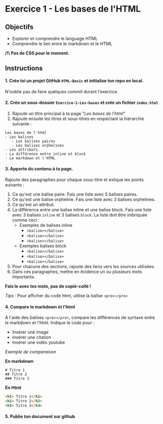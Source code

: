 # Exercice 1 - Les bases de l'HTML

## Objectifs

- Explorer et comprendre le language HTML
- Comprendre le lien entre le markdown et le HTML

**/!\ Pas de CSS pour le moment.**



## Instructions

#### 1. Crée toi un projet GitHub `HTML-Basic` et initialise ton repo en local.
N'oublie pas de faire quelques commit durant l'exercice.  


#### 2. Crée un sous-dossier `Exercice-1-Les-bases` et crée un fichier `index.html`        

1. Rajoute un titre principal à ta page "*Les bases de l'html*"
1. Rajoute ensuite les titres et sous-titres en respectant la hiérarchie suivante :   
````
Les bases de l'html     
- Les balises    
   - Les balises paires    
   - Les balises orphelines   
- Les attributs
- La différence entre inline et block
- Le markdown et l'HTML
````

#### 3. Apporte du contenu à ta page.   
Rajoute des paragraphes pour chaque sous-titre et exlique les points suivants :    
1. Ce qu'est une balise paire. Fais une liste avec 5 balises paires.
2. Ce qu'est une balise orpheline. Fais une liste avec 3 balises orphelines.
3. Ce qu'est un attribut.
4. La différence entre une balise inline et une balise block. Fais une liste avec 3 balises `inline` et 3  balises `block`. La liste doit être imbriquée comme ceci :
    * Exemples de balises inline 
        * `<balise></balise>`
        * `<balise></balise>`
        * `<balise></balise>`
    * Exemples balises block 
        * `<balise></balise>`
        * `<balise></balise>`
        * `<balise></balise>`
5. Pour chacune des sections, rajoute des liens vers les sources utilisées. 
6. Dans ces paragraphes, mettre en évidence un ou plusieurs mots importants. 

**Fais le avec tes mots, pas de copié-collé !**    

*Tips :* Pour afficher du code html, utilise la balise ``<pre></pre>``


#### 4. Compare le markdown et l'html

À l'aide des balises ``<pre></pre>``, compare les différences de syntaxe entre le markdown et l'html. 
Indique le code pour :   
- Insérer une image
- Insérer une citation
- Insérer une vidéo youtube

*Exemple de comparaison*     
    
**En markdown** 
````
# Titre 1
## Titre 2
### Titre 3
````

**En Html** 
````html
<h1> Titre 1</h1>
<h2> Titre 2</h2>
<h3> Titre 3</h3>
````

#### 5. Publie ton document sur github
